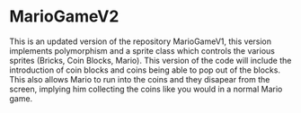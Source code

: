 # MarioGameV2
This is an updated version of the repository MarioGameV1, this version implements polymorphism and a sprite class which controls the various sprites (Bricks, Coin Blocks, Mario). This version of the code will include the introduction of coin blocks and coins being able to pop out of the blocks. This also allows Mario to run into the coins and they disapear from the screen, implying him collecting the coins like you would in a normal Mario game.
